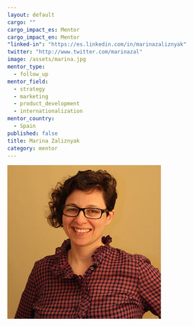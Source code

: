 ```yaml
---
layout: default
cargo: ""
cargo_impact_es: Mentor
cargo_impact_en: Mentor
"linked-in": "https://es.linkedin.com/in/marinazaliznyak"
twitter: "http://www.twitter.com/marinazal"
image: /assets/marina.jpg
mentor_type: 
  - follow_up
mentor_field: 
  - strategy
  - marketing
  - product_development
  - internationalization
mentor_country: 
  - Spain
published: false
title: Marina Zaliznyak
category: mentor
---
```


![marina.jpg](/assets/marina.jpg)


